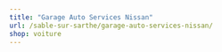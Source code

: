 ```yaml
---
title: "Garage Auto Services Nissan"
url: /sable-sur-sarthe/garage-auto-services-nissan/
shop: voiture
---
```

